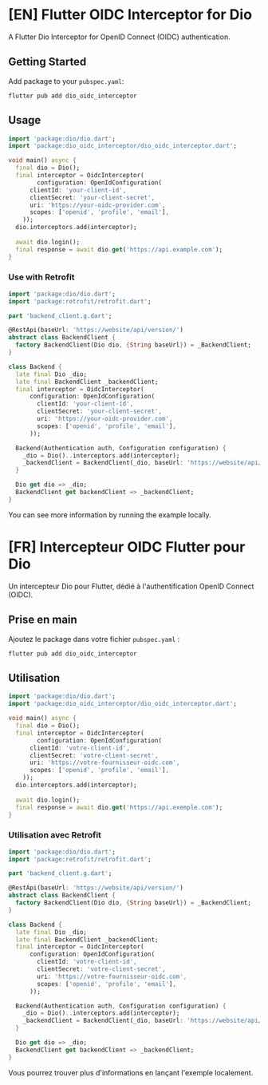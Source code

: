 # [EN] Flutter OIDC Interceptor for Dio

A Flutter Dio Interceptor for OpenID Connect (OIDC) authentication.

## Getting Started

Add package to your `pubspec.yaml`:

```shell
flutter pub add dio_oidc_interceptor
```

## Usage

```dart
import 'package:dio/dio.dart';
import 'package:dio_oidc_interceptor/dio_oidc_interceptor.dart';

void main() async {
  final dio = Dio();
  final interceptor = OidcInterceptor(
        configuration: OpenIdConfiguration(
      clientId: 'your-client-id',
      clientSecret: 'your-client-secret',
      uri: 'https://your-oidc-provider.com',
      scopes: ['openid', 'profile', 'email'],
    ));
  dio.interceptors.add(interceptor);
  
  await dio.login();
  final response = await dio.get('https://api.example.com');
}
```

### Use with Retrofit

```dart
import 'package:dio/dio.dart';
import 'package:retrofit/retrofit.dart';

part 'backend_client.g.dart';

@RestApi(baseUrl: 'https://website/api/version/')
abstract class BackendClient {
  factory BackendClient(Dio dio, {String baseUrl}) = _BackendClient;
}

class Backend {
  late final Dio _dio;
  late final BackendClient _backendClient;
  final interceptor = OidcInterceptor(
      configuration: OpenIdConfiguration(
        clientId: 'your-client-id',
        clientSecret: 'your-client-secret',
        uri: 'https://your-oidc-provider.com',
        scopes: ['openid', 'profile', 'email'],
      ));

  Backend(Authentication auth, Configuration configuration) {
    _dio = Dio()..interceptors.add(interceptor);
    _backendClient = BackendClient(_dio, baseUrl: 'https://website/api/version/');
  }

  Dio get dio => _dio;
  BackendClient get backendClient => _backendClient;
}
```

You can see more information by running the example locally.

# [FR] Intercepteur OIDC Flutter pour Dio

Un intercepteur Dio pour Flutter, dédié à l'authentification OpenID Connect (OIDC).

## Prise en main

Ajoutez le package dans votre fichier `pubspec.yaml` :

```shell
flutter pub add dio_oidc_interceptor
```

## Utilisation

```dart
import 'package:dio/dio.dart';
import 'package:dio_oidc_interceptor/dio_oidc_interceptor.dart';

void main() async {
  final dio = Dio();
  final interceptor = OidcInterceptor(
        configuration: OpenIdConfiguration(
      clientId: 'votre-client-id',
      clientSecret: 'votre-client-secret',
      uri: 'https://votre-fournisseur-oidc.com',
      scopes: ['openid', 'profile', 'email'],
    ));
  dio.interceptors.add(interceptor);
  
  await dio.login();
  final response = await dio.get('https://api.exemple.com');
}
```

### Utilisation avec Retrofit

```dart
import 'package:dio/dio.dart';
import 'package:retrofit/retrofit.dart';

part 'backend_client.g.dart';

@RestApi(baseUrl: 'https://website/api/version/')
abstract class BackendClient {
  factory BackendClient(Dio dio, {String baseUrl}) = _BackendClient;
}

class Backend {
  late final Dio _dio;
  late final BackendClient _backendClient;
  final interceptor = OidcInterceptor(
      configuration: OpenIdConfiguration(
        clientId: 'votre-client-id',
        clientSecret: 'votre-client-secret',
        uri: 'https://votre-fournisseur-oidc.com',
        scopes: ['openid', 'profile', 'email'],
      ));

  Backend(Authentication auth, Configuration configuration) {
    _dio = Dio()..interceptors.add(interceptor);
    _backendClient = BackendClient(_dio, baseUrl: 'https://website/api/version/');
  }

  Dio get dio => _dio;
  BackendClient get backendClient => _backendClient;
}
```
Vous pourrez trouver plus d'informations en lançant l'exemple localement.
